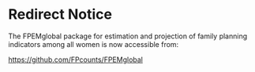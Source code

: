 # Redirect Notice

The FPEMglobal package for estimation and projection of family planning indicators among all women is now accessible from:

https://github.com/FPcounts/FPEMglobal
